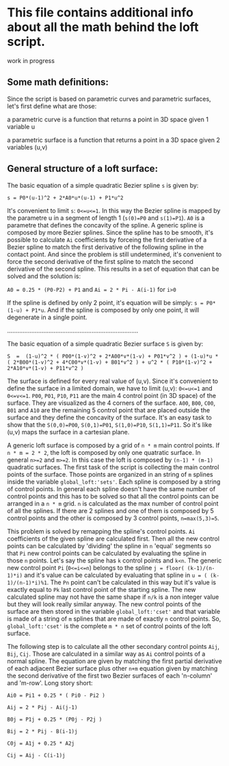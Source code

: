# This file contains additional info about all the math behind the loft script.
work in progress

## Some math definitions:

Since the script is based on parametric curves and parametric surfaces, let's first define what are those:

a parametric curve is a function that returns a point in 3D space given 1 variable u

a parametric surface is a function that returns a point in a 3D space given 2 variables (u,v)

## General structure of a loft surface:

The basic equation of a simple quadratic Bezier spline `s` is given by:

`s = P0*(u-1)^2 + 2*A0*u*(u-1) + P1*u^2`

It's convenient to limit `s`: `0<=u<=1`. In this way the Bezier spline is mapped by the parametre u in a segment of length 1 (`s(0)=P0` and `s(1)=P1`).
`A0` is a parametre that defines the concavity of the spline. A generic spline is composed by more Bezier splines. Since the spline has to be smooth, it's possible to calculate `Ai` coefficients by forceing the first derivative of a Bezier spline to match the first derivative of the following spline in the contact point. And since the problem is still undetermined, it's convenient to force the second derivative of the first spline to match the second derivative of the second spline. This results in a set of equation that can be solved and the solution is:

`A0 = 0.25 * (P0-P2) + P1` and `Ai = 2 * Pi - A(i-1)` for `i>0`

If the spline is defined by only 2 point, it's equation will be simply: `s = P0*(1-u) + P1*u`. And if the spline is composed by only one point, it will degenerate in a single point.

............................................................................

The basic equation of a simple quadratic Bezier surface `S` is given by:

`S  =  (1-u)^2 * ( P00*(1-v)^2 + 2*A00*v*(1-v) + P01*v^2 ) + (1-u)*u * ( 2*B00*(1-v)^2 + 4*C00*v*(1-v) + B01*v^2 ) + u^2 * ( P10*(1-v)^2 + 2*A10*v*(1-v) + P11*v^2 )`

The surface is defined for every real value of (u,v). Since it's convenient to define the surface in a limited domain, we have to limit (u,v): `0<=u<=1` and `0<=v<=1`. `P00`, `P01`, `P10`, `P11` are the main 4 control point (in 3D space) of the surface. They are visualized as the 4 corners of the surface. `A00`, `B00`, `C00`, `B01` and `A10` are the remaining 5 control point that are placed outside the surface and they define the concavity of the surface. It's an easy task to show that the `S(0,0)=P00`, `S(0,1)=P01`, `S(1,0)=P10`, `S(1,1)=P11`. So it's like (u,v) maps the surface in a cartesian plane.

A generic loft surface is composed by a grid of `n * m` main control points. If `n * m = 2 * 2`, the loft is composed by only one quatratic surface. In general `n>=2` and `m>=2`. In this case the loft is composed by `(n-1) * (m-1)` quadratic surfaces. The first task of the script is collecting the main control points of the surface. Those points are organized in an string of `m` splines inside the variable `global_loft:'sets'`. Each spline is composed by a string of control points. In general each spline doesn't have the same number of control points and this has to be solved so that all the control points can be arranged in a `n * m` grid. `n` is calculated as the max number of control point of all the splines. If there are 2 splines and one of them is composed by 5 control points and the other is composed by 3 control points, `n=max(5,3)=5`.

This problem is solved by remapping the spline's control points. `Ai` coefficients of the given spline are calculated first. Then all the new control points can be calculated by 'dividing' the spline in `n` 'equal' segments so that `Pi` new control points can be calculated by evaluating the spline in those `n` points. Let's say the spline has `k` control points and `k<n`. The generic new control point `Pi` (`0<=i<=n`) belongs to the spline `j = floor( (k-1)/(n-1)*i)` and it's value can be calculated by evaluating that spline in `u = ( (k-1)/(n-1)*i)%1`. The `Pn` point can't be calculated in this way but it's value is exactly equal to `Pk` last control point of the starting spline. The new calculated spline may not have the same shape if `n/k` is a non integer value but they will look really similar anyway. The new control points of the surface are then stored in the variable `global_loft:'cset'` and that variable is made of a string of `m` splines that are made of exactly `n` control points. So, `global_loft:'cset'` is the complete `m * n` set of control points of the loft surface.

The following step is to calculate all the other secondary control points `Aij`, `Bij`, `Cij`. Those are calculated in a similar way as `Ai` control points of a normal spline. The equation are given by matching the first partial derivative of each adjacent Bezier surface plus other `n+m` equation given by matching the second derivative of the first two Bezier surfaces of each 'n-column' and 'm-row'. Long story short:

`Ai0 = Pi1 + 0.25 * ( Pi0 - Pi2 )`

`Aij = 2 * Pij - Ai(j-1)`

`B0j = P1j + 0.25 * (P0j - P2j )`

`Bij = 2 * Pij - B(i-1)j`

`C0j = A1j + 0.25 * A2j`

`Cij = Aij - C(i-1)j`




